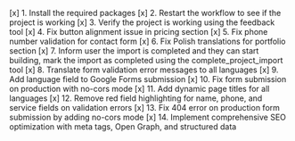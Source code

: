 [x] 1. Install the required packages
[x] 2. Restart the workflow to see if the project is working
[x] 3. Verify the project is working using the feedback tool
[x] 4. Fix button alignment issue in pricing section
[x] 5. Fix phone number validation for contact form
[x] 6. Fix Polish translations for portfolio section
[x] 7. Inform user the import is completed and they can start building, mark the import as completed using the complete_project_import tool
[x] 8. Translate form validation error messages to all languages
[x] 9. Add language field to Google Forms submission
[x] 10. Fix form submission on production with no-cors mode
[x] 11. Add dynamic page titles for all languages
[x] 12. Remove red field highlighting for name, phone, and service fields on validation errors
[x] 13. Fix 404 error on production form submission by adding no-cors mode
[x] 14. Implement comprehensive SEO optimization with meta tags, Open Graph, and structured data